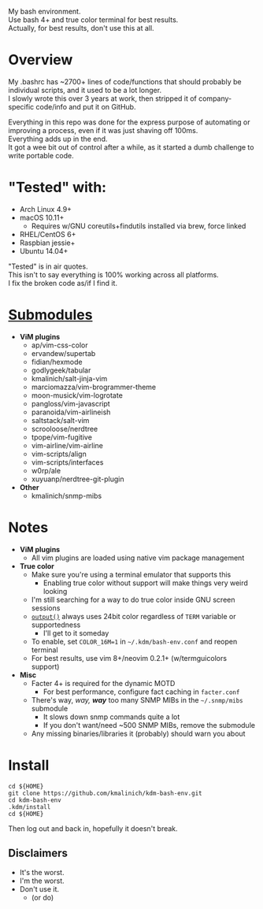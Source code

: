 My bash environment.  
Use bash 4+ and true color terminal for best results.  
Actually, for best results, don't use this at all.  

# Overview
My .bashrc has ~2700+ lines of code/functions that should probably be individual scripts, and it used to be a lot longer.  
I slowly wrote this over 3 years at work, then stripped it of company-specific code/info and put it on GitHub.

Everything in this repo was done for the express purpose of automating or improving a process, even if it was just shaving off 100ms.  
Everything adds up in the end.  
It got a wee bit out of control after a while, as it started a dumb challenge to write portable code.  

# "Tested" with:
* Arch Linux 4.9+
* macOS 10.11+
  * Requires w/GNU coreutils+findutils installed via brew, force linked
* RHEL/CentOS 6+
* Raspbian jessie+
* Ubuntu 14.04+

"Tested" is in air quotes.  
This isn't to say everything is 100% working across all platforms.  
I fix the broken code as/if I find it.  

# [Submodules](.gitmodules)
* **ViM plugins**
  * ap/vim-css-color
  * ervandew/supertab
  * fidian/hexmode
  * godlygeek/tabular
  * kmalinich/salt-jinja-vim
  * marciomazza/vim-brogrammer-theme
  * moon-musick/vim-logrotate
  * pangloss/vim-javascript
  * paranoida/vim-airlineish
  * saltstack/salt-vim
  * scrooloose/nerdtree
  * tpope/vim-fugitive
  * vim-airline/vim-airline
  * vim-scripts/align
  * vim-scripts/interfaces
  * w0rp/ale
  * xuyuanp/nerdtree-git-plugin
* **Other**
  * kmalinich/snmp-mibs


# Notes
* **ViM plugins**
  * All vim plugins are loaded using native vim package management
* **True color**
  * Make sure you're using a terminal emulator that supports this
    * Enabling true color without support will make things very weird looking
  * I'm still searching for a way to do true color inside GNU screen sessions
  * [`output()`](.kdm/bashrc#L136-L282) always uses 24bit color regardless of `TERM` variable or supportedness
    * I'll get to it someday
  * To enable, set `COLOR_16M=1` in `~/.kdm/bash-env.conf` and reopen terminal
  * For best results, use vim 8+/neovim 0.2.1+ (w/termguicolors support)
* **Misc**
  * Facter 4+ is required for the dynamic MOTD
    * For best performance, configure fact caching in `facter.conf`
  * There's way, _way, **way**_ too many SNMP MIBs in the `~/.snmp/mibs` submodule
    * It slows down snmp commands quite a lot
    * If you don't want/need ~500 SNMP MIBs, remove the submodule
  * Any missing binaries/libraries it (probably) should warn you about
  

# Install

```
cd ${HOME}
git clone https://github.com/kmalinich/kdm-bash-env.git
cd kdm-bash-env
.kdm/install
cd ${HOME}
```

Then log out and back in, hopefully it doesn't break.

## Disclaimers
* It's the worst.
* I'm the worst.
* Don't use it.
  * (or do)
